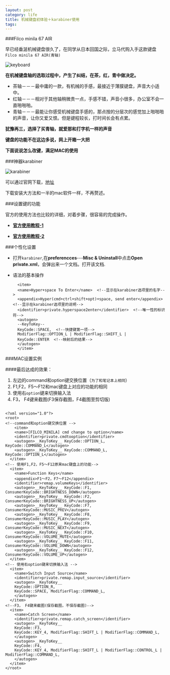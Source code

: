 ```yaml
---
layout: post
category: life
title: 机械键盘初体验＋karabiner使用
tags: 
---
```


###Filco minila 67 AIR

早已经垂涎机械键盘很久了，在同学从日本回国之际，立马代购入手这款键盘`Filco minila 67 AIR(青轴)`

![keyboard](http://7xkeeu.com1.z0.glb.clouddn.com/keyboard.jpg)


**在机械键盘轴的选取过程中，产生了纠结，在茶，红，青中做决定。**

- 茶轴－－－最中庸的一款，有机械的手感，最接近于薄膜键盘，声音大小适中。
- 红轴－－－相对于其他轴稍微贵一点，手感不错，声音小很多，办公室不会一直啪啪啪。
- 青轴－－－最能让你感受机械键盘手感的，那点按的分层次的感觉加上啪啪啪的声音，让你又爱又恨。但是键程较长，打时间长会有点累。

**犹豫再三，选择了买青轴，就爱那和打字机一样的声音**

**键盘的功能不在这边多说，网上开箱一大把**

**下面说说怎么改键，满足MAC的使用**



###神器karabiner

![karabiner](http://7xkeeu.com1.z0.glb.clouddn.com/KEY.png)

可以通过官网下载，[地址](https://pqrs.org/osx/karabiner/)

下载安装大方法和一半的mac软件一样，不再赘述。

###设置键的功能

官方的使用方法也比较的详细，对着步骤，很容易的完成操作。

- **[官方使用教程-1](https://pqrs.org/osx/karabiner/document.html.en)**

- **[官方使用教程-2](https://pqrs.org/osx/karabiner/xml.html.ja)**

###个性化设置

- 打开`karabiner`,在**preferencces**---**Misc & Uninstall**中点击**Open private.xml**，会弹出来一个文档。打开该文档.
- 语法的基本操作
		
		<item>
		<name>Hyper+space To Enter</name>  <!--显示在karabiner选项里的名字-->
		<appendix>Hyper(cmd+ctrl+shift+opt)+space, send enter</appendix> <!--显示在karabiner选项里的说明-->
		<identifier>private.hyperspace2enter</identifier>  <!--唯一性的标识符-->
		<autogen>
		--KeyToKey--
		KeyCode::SPACE,  <!--快捷键第一项-->
		ModifierFlag::OPTION_L | ModifierFlag::SHIFT_L | 
		KeyCode::ENTER  <!--映射后的结果-->
		</autogen>
		</item>
		
###MAC设置实例

####最后达成的效果：

1. 左边的command和option键交换位置（`为了和笔记本上相同`）
2. F1,F2，F5～F12和mac键盘上对应的功能的相同
3. 使用右`option`键来切换输入法
4. F3， F4键来截图(F3保存截图，F4截图至剪切版)

```

<?xml version="1.0"?>
<root>
<!--command和option键交换位置 -->
	<item>
    <name>[FILCO_MINILA] cmd change to option</name>
    <identifier>private.cmdtooption</identifier>
    <autogen>__KeyToKey__ KeyCode::OPTION_L, KeyCode::COMMAND_L</autogen>
    <autogen>__KeyToKey__ KeyCode::COMMAND_L, KeyCode::OPTION_L</autogen>
  </item>
<!-- 使用F1,F2，F5～F12原来mac键盘上的功能-->
  <item>
    <name>Function Keys</name>
    <appendix>F1～F2，F7～F12</appendix>
    <identifier>remap.volumeKeys</identifier>
    <autogen>__KeyToKey__ KeyCode::F1,  ConsumerKeyCode::BRIGHTNESS_DOWN</autogen>  
    <autogen>__KeyToKey__ KeyCode::F2,  ConsumerKeyCode::BRIGHTNESS_UP</autogen>  
    <autogen>__KeyToKey__ KeyCode::F7,  ConsumerKeyCode::MUSIC_PREV</autogen>  
    <autogen>__KeyToKey__ KeyCode::F8,  ConsumerKeyCode::MUSIC_PLAY</autogen>  
    <autogen>__KeyToKey__ KeyCode::F9,  ConsumerKeyCode::MUSIC_NEXT</autogen>  
    <autogen>__KeyToKey__ KeyCode::F10, ConsumerKeyCode::VOLUME_MUTE</autogen>  
    <autogen>__KeyToKey__ KeyCode::F11, ConsumerKeyCode::VOLUME_DOWN</autogen>  
    <autogen>__KeyToKey__ KeyCode::F12, ConsumerKeyCode::VOLUME_UP</autogen>  
  </item>
<!-- 使用右option键来切换输入法 -->
  <item>
    <name>Switch Input Source</name>
    <identifier>private.remap.input_source</identifier>
    <autogen>__KeyToKey__ 
    KeyCode::OPTION_R, 
    KeyCode::SPACE, ModifierFlag::COMMAND_L,
    </autogen>
  </item>
<!--F3， F4键来截图(保存截图，不保存截图)-->
  <item>
    <name>Catch Screen</name>
    <identifier>private.remap.catch_screen</identifier>
    <autogen>__KeyToKey__ 
    KeyCode::F3, 
    KeyCode::KEY_4, ModifierFlag::SHIFT_L | ModifierFlag::COMMAND_L,
    </autogen>  
    <autogen>__KeyToKey__ 
    KeyCode::F4,  
    KeyCode::KEY_4, ModifierFlag::SHIFT_L | ModifierFlag::CONTROL_L | ModifierFlag::COMMAND_L,
    </autogen> 
  </item>
</root>

```

